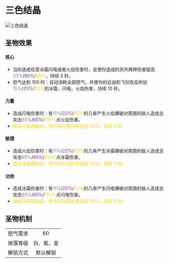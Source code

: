 # 三色结晶

![三色结晶](三色结晶.png)

## 圣物效果

#### **核心**

- 当你造成任意冰霜闪电或者火焰伤害时，会使你造成的另外两种伤害提高<font color=gray>33%</font>/<font color=BlueViolet>66%</font>/<font color=gold>99%</font>，持续 3 秒。
- 怒气达到 100 时：自动消耗全部怒气，并使你的近战和飞剑攻击附加<font color=gray>15%</font>/<font color=BlueViolet>25%</font>/<font color=gold>35%</font>的冰霜，闪电，火焰伤害，持续 10 秒。

#### **力量**

- 造成闪电伤害时：有<font color=gray>11%</font>/<font color=BlueViolet>22%</font>/<font color=gold>33%</font>的几率产生火焰爆破对周围的敌人造成总攻击<font color=gray>65%</font>/<font color=BlueViolet>85%</font>/<font color=gold>105%</font>点火焰伤害。
- <font color=gold>触发火焰爆破后，使你的闪电伤害提高 33%，持续 5 秒</font>

#### **敏捷**

- 造成火焰伤害时：有<font color=gray>11%</font>/<font color=BlueViolet>22%</font>/<font color=gold>33%</font>的几率产生冰霜爆破对周围的敌人造成总攻击<font color=gray>65%</font>/<font color=BlueViolet>85%</font>/<font color=gold>105%</font>点冰霜伤害。
- <font color=gold>触发冰霜爆破后，使你的火焰伤害提高 33%，持续 5 秒。</font>

#### **功效**

- 造成冰霜伤害时：有<font color=gray>11%</font>/<font color=BlueViolet>22%</font>/<font color=gold>33%</font>的几率产生闪电爆破对周围的敌人造成总攻击<font color=gray>65%</font>/<font color=BlueViolet>85%</font>/<font color=gold>105%</font>点闪电伤害。
- <font color=gold>触发闪电爆破后，使你的冰霜伤害提高 33%，持续 5 秒。</font>

## 圣物机制

|          |            |
| :------: | :--------: |
| 怒气需求 |     60     |
| 掉落等级 | 白、紫、金 |
| 解锁方式 |  默认解锁  |
